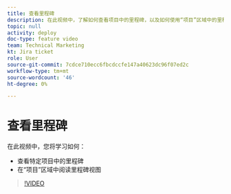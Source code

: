 ```yaml
---
title: 查看里程碑
description: 在此视频中，了解如何查看项目中的里程碑，以及如何使用“项目”区域中的里程碑视图。
topic: null
activity: deploy
doc-type: feature video
team: Technical Marketing
kt: Jira ticket
role: User
source-git-commit: 7cdce710ecc6fbcdccfe147a40623dc96f07ed2c
workflow-type: tm+mt
source-wordcount: '46'
ht-degree: 0%

---
```


# 查看里程碑

在此视频中，您将学习如何：

* 查看特定项目中的里程碑
* 在“项目”区域中阅读里程碑视图

>[!VIDEO](https://video.tv.adobe.com/v/335206/?quality=12)
